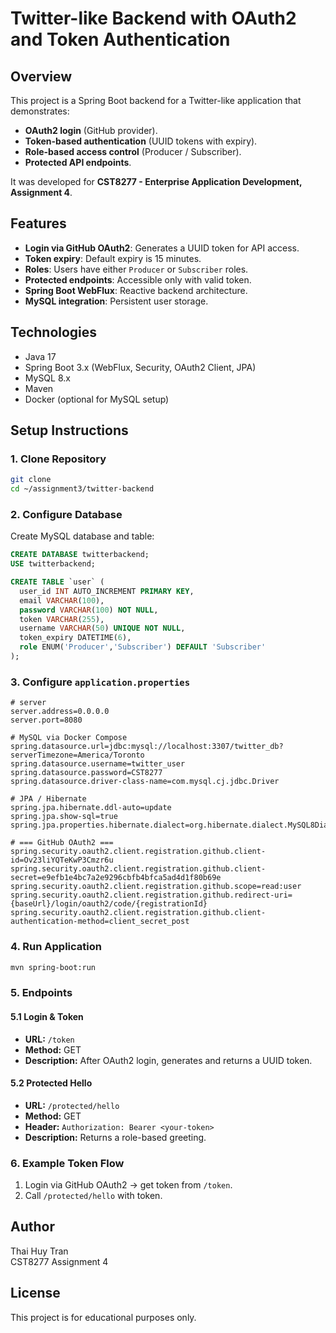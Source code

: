 # Twitter-like Backend with OAuth2 and Token Authentication

## Overview
This project is a Spring Boot backend for a Twitter-like application that demonstrates:
- **OAuth2 login** (GitHub provider).
- **Token-based authentication** (UUID tokens with expiry).
- **Role-based access control** (Producer / Subscriber).
- **Protected API endpoints**.

It was developed for **CST8277 - Enterprise Application Development, Assignment 4**.

## Features
- **Login via GitHub OAuth2**: Generates a UUID token for API access.
- **Token expiry**: Default expiry is 15 minutes.
- **Roles**: Users have either `Producer` or `Subscriber` roles.
- **Protected endpoints**: Accessible only with valid token.
- **Spring Boot WebFlux**: Reactive backend architecture.
- **MySQL integration**: Persistent user storage.

## Technologies
- Java 17
- Spring Boot 3.x (WebFlux, Security, OAuth2 Client, JPA)
- MySQL 8.x
- Maven
- Docker (optional for MySQL setup)

## Setup Instructions

### 1. Clone Repository
```bash
git clone 
cd ~/assignment3/twitter-backend

```

### 2. Configure Database
Create MySQL database and table:
```sql
CREATE DATABASE twitterbackend;
USE twitterbackend;

CREATE TABLE `user` (
  user_id INT AUTO_INCREMENT PRIMARY KEY,
  email VARCHAR(100),
  password VARCHAR(100) NOT NULL,
  token VARCHAR(255),
  username VARCHAR(50) UNIQUE NOT NULL,
  token_expiry DATETIME(6),
  role ENUM('Producer','Subscriber') DEFAULT 'Subscriber'
);
```

### 3. Configure `application.properties`
```properties
# server
server.address=0.0.0.0
server.port=8080

# MySQL via Docker Compose
spring.datasource.url=jdbc:mysql://localhost:3307/twitter_db?serverTimezone=America/Toronto
spring.datasource.username=twitter_user
spring.datasource.password=CST8277
spring.datasource.driver-class-name=com.mysql.cj.jdbc.Driver

# JPA / Hibernate
spring.jpa.hibernate.ddl-auto=update
spring.jpa.show-sql=true
spring.jpa.properties.hibernate.dialect=org.hibernate.dialect.MySQL8Dialect

# === GitHub OAuth2 ===
spring.security.oauth2.client.registration.github.client-id=Ov23liYQTeKwP3Cmzr6u
spring.security.oauth2.client.registration.github.client-secret=e9efb1e4bc7a2e9296cbfb4bfca5ad4d1f80b69e
spring.security.oauth2.client.registration.github.scope=read:user
spring.security.oauth2.client.registration.github.redirect-uri={baseUrl}/login/oauth2/code/{registrationId}
spring.security.oauth2.client.registration.github.client-authentication-method=client_secret_post

```

### 4. Run Application
```bash
mvn spring-boot:run
```

### 5. Endpoints

#### 5.1 Login & Token
- **URL:** `/token`
- **Method:** GET
- **Description:** After OAuth2 login, generates and returns a UUID token.

#### 5.2 Protected Hello
- **URL:** `/protected/hello`
- **Method:** GET
- **Header:** `Authorization: Bearer <your-token>`
- **Description:** Returns a role-based greeting.

### 6. Example Token Flow
1. Login via GitHub OAuth2 → get token from `/token`.
2. Call `/protected/hello` with token.

## Author
Thai Huy Tran  
CST8277 Assignment 4

## License
This project is for educational purposes only.
